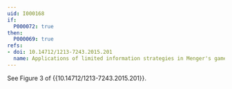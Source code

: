 ```yaml
---
uid: I000168
if:
  P000072: true
then:
  P000069: true
refs:
- doi: 10.14712/1213-7243.2015.201
  name: Applications of limited information strategies in Menger's game
---
```


See Figure 3 of {{10.14712/1213-7243.2015.201}}.
